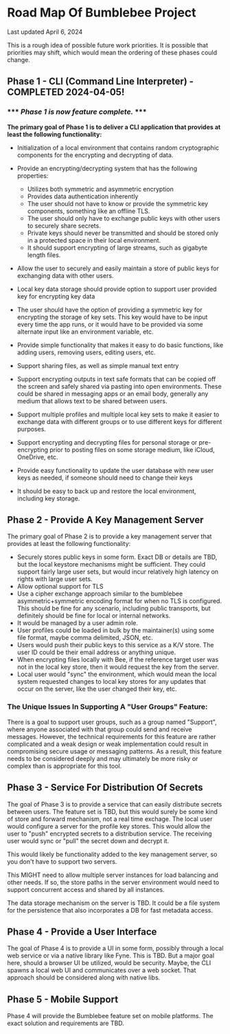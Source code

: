 # Road Map Of Bumblebee Project
Last updated April 6, 2024

This is a rough idea of possible future work priorities.  It is possible that
priorities may shift, which would mean the ordering of these phases could change.

## Phase 1 - CLI (Command Line Interpreter) - COMPLETED 2024-04-05!
### *** _*Phase 1 is now feature complete.*_ ***

**The primary goal of Phase 1 is to deliver a CLI application that provides at least 
the following functionality:**
- Initialization of a local environment that contains random cryptographic components
for the encrypting and decrypting of data.

- Provide an encrypting/decrypting system that has the following properties:
  - Utilizes both symmetric and asymmetric encryption
  - Provides data authentication inherently
  - The user should not have to know or provide the symmetric key components, something like
  an offline TLS.
  - The user should only have to exchange public keys with other users to securely share secrets.
  - Private keys should never be transmitted and should be stored only in a protected 
  space in their local environment.
  - It should support encrypting of large streams, such as gigabyte length files.

- Allow the user to securely and easily maintain a store of public keys for exchanging
data with other users.
- Local key data storage should provide option to support user provided key for encrypting key data 
- The user should have the option of providing a symmetric key for encrypting the storage of
key sets.  This key would have to be input every time the app runs, or it would have to be provided
via some alternate input like an environment variable, etc.
- Provide simple functionality that makes it easy to do basic functions, like adding users,
  removing users, editing users, etc.
- Support sharing files, as well as simple manual text entry
- Support encrypting outputs in text safe formats that can be copied off the screen and
safely shared via pasting into open environments.  These could be shared in messaging apps or 
an email body, generally any medium that allows text to be shared between users.
- Support multiple profiles and multiple local key sets to make it easier to exchange data 
with different groups or to use different keys for different purposes.
- Support encrypting and decrypting files for personal storage or pre-encrypting prior to posting
files on some storage medium, like iCloud, OneDrive, etc.
- Provide easy functionality to update the user database with new user keys as needed,
if someone should need to change their keys
- It should be easy to back up and restore the local environment, including key storage.


## Phase 2 - Provide A Key Management Server
The primary goal of Phase 2 is to provide a key management server that provides at least the 
following functionality:
- Securely stores public keys in some form.  Exact DB or details are TBD, but the local keystore
mechanisms might be sufficient.  They could support fairly large user sets, but would
incur relatively high latency on rights with large user sets.  
- Allow optional support for TLS
- Use a cipher exchange approach similar to the bumblebee asymmetric+symmetric encoding format for
when no TLS is configured.  This should be fine for any scenario, including public transports,
but definitely should be fine for local or internal networks.
- It would be managed by a user admin role.
- User profiles could be loaded in bulk by the maintainer(s) using some file format, maybe
comma delimited, JSON, etc.
- Users would push their public keys to this service as a K/V store. The user ID could be their
email address or anything unique.
- When encrypting files locally with Bee, if the reference target user was not in the local
key store, then it would request the key from the server.
- Local user would "sync" the environment, which would mean the local system requested changes
to local key stores for any updates that occur on the server, like the user changed their key, etc.

### The Unique Issues In Supporting A "User Groups" Feature:
There is a goal to support user groups, such as a group named "Support", where anyone associated with that
group could send and receive messages.  However, the technical requirements for this feature are rather
complicated and a weak design or weak implementation could result in compromising secure usage or
messaging patterns. As a result, this feature needs to be considered deeply and may ultimately be more
risky or complex than is appropriate for this tool. 

## Phase 3 - Service For Distribution Of Secrets
The goal of Phase 3 is to provide a service that can easily distribute secrets between
users.  The feature set is TBD, but this would surely be some kind of store and forward mechanism,
not a real time exchage.  The local user would configure a server for the profile key stores. This
would allow the user to "push" encrypted secrets to a distribution service.  The receiving 
user would sync or "pull" the secret down and decrypt it.

This would likely be functionality added to the key management server, so you don't have to
support two servers.

This MIGHT need to allow multiple server instances for load balancing and other needs.  If so,
the store paths in the server environment would need to support concurrent access and shared
by all instances.

The data storage mechanism on the server is TBD.  It could be a file system for the persistence
that also incorporates a DB for fast metadata access.

## Phase 4 - Provide a User Interface
The goal of Phase 4 is to provide a UI in some form, possibly through a local web service
or via a native library like Fyne.  This is TBD.  But a major goal here, should a browser UI
be utilized, would be security.  Maybe, the CLI spawns a local web UI and communicates over a
web socket.  That approach should be considered along with native libs.

## Phase 5 - Mobile Support
Phase 4 will provide the Bumblebee feature set on mobile platforms.  The exact solution and
requirements are TBD.